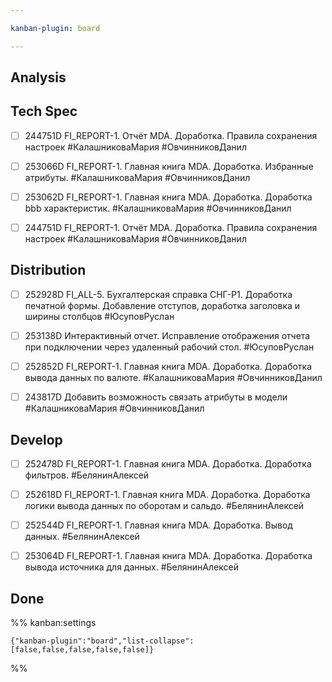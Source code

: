 ```yaml
---

kanban-plugin: board

---
```


## Analysis



## Tech Spec

- [ ] 244751D FI_REPORT-1. Отчёт MDA. Доработка. Правила сохранения настроек
	#КалашниковаМария 
	#ОвчинниковДанил
- [ ] 253066D FI_REPORT-1. Главная книга MDA. Доработка. Избранные атрибуты. #КалашниковаМария 
	#ОвчинниковДанил
- [ ] 253062D FI_REPORT-1. Главная книга MDA. Доработка. Доработка bbb характеристик. #КалашниковаМария 
	#ОвчинниковДанил
- [ ] 244751D FI_REPORT-1. Отчёт MDA. Доработка. Правила сохранения настроек #КалашниковаМария 
	#ОвчинниковДанил


## Distribution

- [ ] 252928D FI_ALL-5. Бухгалтерская справка СНГ-Р1. Доработка печатной формы. Добавление отступов, доработка заголовка и ширины столбцов
	#ЮсуповРуслан
- [ ] 253138D Интерактивный отчет. Исправление отображения отчета при подключении через удаленный рабочий стол.
	#ЮсуповРуслан
- [ ] 252852D FI_REPORT-1. Главная книга MDA. Доработка. Доработка вывода данных по валюте. #КалашниковаМария 
	#ОвчинниковДанил
- [ ] 243817D Добавить возможность связать атрибуты в модели #КалашниковаМария 
	#ОвчинниковДанил


## Develop

- [ ] 252478D FI_REPORT-1. Главная книга MDA. Доработка. Доработка фильтров. #БелянинАлексей
- [ ] 252618D FI_REPORT-1. Главная книга MDA. Доработка. Доработка логики вывода данных по оборотам и сальдо. #БелянинАлексей
- [ ] 252544D FI_REPORT-1. Главная книга MDA. Доработка. Вывод данных. #БелянинАлексей
- [ ] 253064D FI_REPORT-1. Главная книга MDA. Доработка. Доработка вывода источника для данных. #БелянинАлексей


## Done





%% kanban:settings
```
{"kanban-plugin":"board","list-collapse":[false,false,false,false,false]}
```
%%